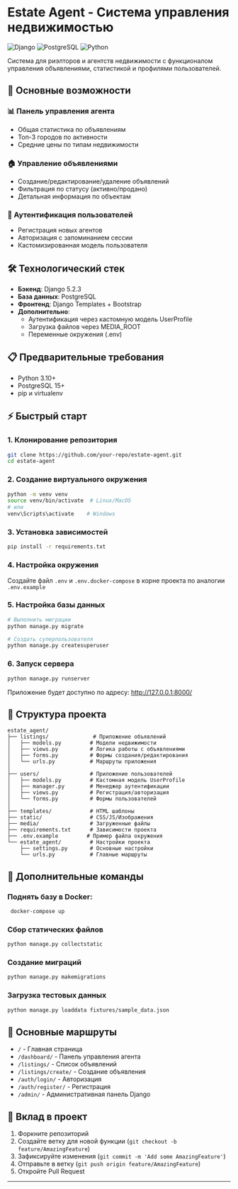 
# Estate Agent - Система управления недвижимостью

![Django](https://img.shields.io/badge/Django-5.2.3-green)
![PostgreSQL](https://img.shields.io/badge/PostgreSQL-15+-blue)
![Python](https://img.shields.io/badge/Python-3.10+-blue)

Система для риэлторов и агентств недвижимости с функционалом управления объявлениями, статистикой и профилями пользователей.

## 🚀 Основные возможности

### 📊 Панель управления агента
- Общая статистика по объявлениям
- Топ-3 городов по активности
- Средние цены по типам недвижимости

### 🏠 Управление объявлениями
- Создание/редактирование/удаление объявлений
- Фильтрация по статусу (активно/продано)
- Детальная информация по объектам

### 👤 Аутентификация пользователей
- Регистрация новых агентов
- Авторизация с запоминанием сессии
- Кастомизированная модель пользователя

## 🛠 Технологический стек

- **Бэкенд**: Django 5.2.3
- **База данных**: PostgreSQL
- **Фронтенд**: Django Templates + Bootstrap
- **Дополнительно**:
  - Аутентификация через кастомную модель UserProfile
  - Загрузка файлов через MEDIA_ROOT
  - Переменные окружения (.env)

## 📋 Предварительные требования

- Python 3.10+
- PostgreSQL 15+
- pip и virtualenv

## ⚡ Быстрый старт

### 1. Клонирование репозитория
```bash
git clone https://github.com/your-repo/estate-agent.git
cd estate-agent
```

### 2. Создание виртуального окружения
```bash
python -m venv venv
source venv/bin/activate  # Linux/MacOS
# или
venv\Scripts\activate    # Windows
```

### 3. Установка зависимостей
```bash
pip install -r requirements.txt
```

### 4. Настройка окружения
Создайте файл `.env` и `.env.docker-compose` в корне проекта по аналогии `.env.example`


### 5. Настройка базы данных
```bash
# Выполнить миграции
python manage.py migrate

# Создать суперпользователя
python manage.py createsuperuser
```

### 6. Запуск сервера
```bash
python manage.py runserver
```

Приложение будет доступно по адресу: http://127.0.0.1:8000/

## 📁 Структура проекта

```
estate_agent/
├── listings/              # Приложение объявлений
│   ├── models.py         # Модели недвижимости
│   ├── views.py          # Логика работы с объявлениями
│   ├── forms.py          # Формы создания/редактирования
│   └── urls.py           # Маршруты приложения
│
├── users/                # Приложение пользователей
│   ├── models.py         # Кастомная модель UserProfile
│   ├── manager.py        # Менеджер аутентификации
│   ├── views.py          # Регистрация/авторизация
│   └── forms.py          # Формы пользователей
│
├── templates/            # HTML шаблоны
├── static/               # CSS/JS/Изображения
├── media/                # Загруженные файлы
├── requirements.txt      # Зависимости проекта
├── .env.example         # Пример файла окружения
└── estate_agent/         # Настройки проекта
    ├── settings.py       # Основные настройки
    └── urls.py           # Главные маршруты
```



## 🔧 Дополнительные команды

### Поднять базу в Docker:
```bash
 docker-compose up 
 ```


### Сбор статических файлов
```bash
python manage.py collectstatic
```

### Создание миграций
```bash
python manage.py makemigrations
```

### Загрузка тестовых данных
```bash
python manage.py loaddata fixtures/sample_data.json
```

## 🚦 Основные маршруты

- `/` - Главная страница
- `/dashboard/` - Панель управления агента
- `/listings/` - Список объявлений
- `/listings/create/` - Создание объявления
- `/auth/login/` - Авторизация
- `/auth/register/` - Регистрация
- `/admin/` - Административная панель Django




## 🤝 Вклад в проект

1. Форкните репозиторий
2. Создайте ветку для новой функции (`git checkout -b feature/AmazingFeature`)
3. Зафиксируйте изменения (`git commit -m 'Add some AmazingFeature'`)
4. Отправьте в ветку (`git push origin feature/AmazingFeature`)
5. Откройте Pull Request


---

